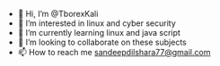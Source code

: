 - 👋 Hi, I’m @TborexKali
- 👀 I’m interested in linux and cyber security 
- 🌱 I’m currently learning linux and java script
- 💞️ I’m looking to collaborate on these subjects
- 📫 How to reach me sandeepdilshara77@gmail.com

<!---
TborexKali/TborexKali is a ✨ special ✨ repository because its `README.md` (this file) appears on your GitHub profile.
You can click the Preview link to take a look at your changes.
--->
